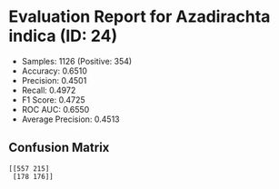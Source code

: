 # Evaluation Report for Azadirachta indica (ID: 24)
- Samples: 1126 (Positive: 354)
- Accuracy: 0.6510
- Precision: 0.4501
- Recall: 0.4972
- F1 Score: 0.4725
- ROC AUC: 0.6550
- Average Precision: 0.4513

## Confusion Matrix
```
[[557 215]
 [178 176]]
```
